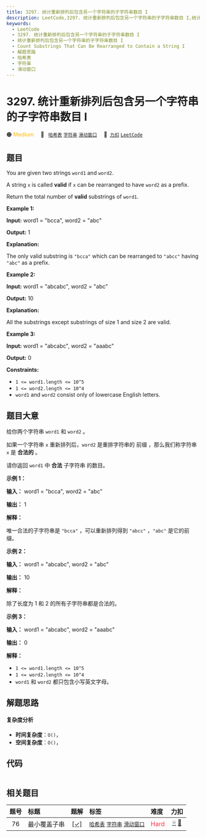 ```yaml
---
title: 3297. 统计重新排列后包含另一个字符串的子字符串数目 I
description: LeetCode,3297. 统计重新排列后包含另一个字符串的子字符串数目 I,统计重新排列后包含另一个字符串的子字符串数目 I,Count Substrings That Can Be Rearranged to Contain a String I,解题思路,哈希表,字符串,滑动窗口
keywords:
  - LeetCode
  - 3297. 统计重新排列后包含另一个字符串的子字符串数目 I
  - 统计重新排列后包含另一个字符串的子字符串数目 I
  - Count Substrings That Can Be Rearranged to Contain a String I
  - 解题思路
  - 哈希表
  - 字符串
  - 滑动窗口
---
```


# 3297. 统计重新排列后包含另一个字符串的子字符串数目 I

🟠 <font color=#ffb800>Medium</font>&emsp; 🔖&ensp; [`哈希表`](/tag/hash-table.md) [`字符串`](/tag/string.md) [`滑动窗口`](/tag/sliding-window.md)&emsp; 🔗&ensp;[`力扣`](https://leetcode.cn/problems/count-substrings-that-can-be-rearranged-to-contain-a-string-i) [`LeetCode`](https://leetcode.com/problems/count-substrings-that-can-be-rearranged-to-contain-a-string-i)

## 题目

You are given two strings `word1` and `word2`.

A string `x` is called **valid** if `x` can be rearranged to have `word2` as a
prefix.

Return the total number of **valid** substrings of `word1`.



**Example 1:**

**Input:** word1 = "bcca", word2 = "abc"

**Output:** 1

**Explanation:**

The only valid substring is `"bcca"` which can be rearranged to `"abcc"`
having `"abc"` as a prefix.

**Example 2:**

**Input:** word1 = "abcabc", word2 = "abc"

**Output:** 10

**Explanation:**

All the substrings except substrings of size 1 and size 2 are valid.

**Example 3:**

**Input:** word1 = "abcabc", word2 = "aaabc"

**Output:** 0



**Constraints:**

  * `1 <= word1.length <= 10^5`
  * `1 <= word2.length <= 10^4`
  * `word1` and `word2` consist only of lowercase English letters.


## 题目大意

给你两个字符串 `word1` 和 `word2` 。

如果一个字符串 `x` 重新排列后，`word2` 是重排字符串的 前缀 ，那么我们称字符串 `x` 是 **合法的**  。

请你返回 `word1` 中 **合法**  子字符串 的数目。



**示例 1：**

**输入：** word1 = "bcca", word2 = "abc"

**输出：** 1

**解释：**

唯一合法的子字符串是 `"bcca"` ，可以重新排列得到 `"abcc"` ，`"abc"` 是它的前缀。

**示例 2：**

**输入：** word1 = "abcabc", word2 = "abc"

**输出：** 10

**解释：**

除了长度为 1 和 2 的所有子字符串都是合法的。

**示例 3：**

**输入：** word1 = "abcabc", word2 = "aaabc"

**输出：** 0



**解释：**

  * `1 <= word1.length <= 10^5`
  * `1 <= word2.length <= 10^4`
  * `word1` 和 `word2` 都只包含小写英文字母。


## 解题思路

#### 复杂度分析

- **时间复杂度**：`O()`，
- **空间复杂度**：`O()`，

## 代码

```javascript

```

## 相关题目

<!-- prettier-ignore -->
| 题号 | 标题 | 题解 | 标签 | 难度 | 力扣 |
| :------: | :------ | :------: | :------ | :------ | :------: |
| 76 | 最小覆盖子串 | [[✓]](/problem/0076.md) |  [`哈希表`](/tag/hash-table.md) [`字符串`](/tag/string.md) [`滑动窗口`](/tag/sliding-window.md) | <font color=#ff334b>Hard</font> | [🀄️](https://leetcode.cn/problems/minimum-window-substring) [🔗](https://leetcode.com/problems/minimum-window-substring) |